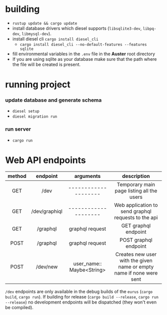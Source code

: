 # building

* `rustup update && cargo update`
* install database drivers which diesel supports (`libsqlite3-dev`, `libpq-dev`, `libmysql-dev`).
* install diesel cli `cargo install diesel_cli`
    * `cargo install diesel_cli --no-default-features --features sqlite`
* fill environmental variables in the `.env` file in the
**Auster** root directory
* If you are using sqlite as your database make sure
that the path where the file will be created is present.

# running project

### update database and generate schema

* `diesel setup`
* `diesel migration run`

### run server

* `cargo run`

# Web API endpoints


| method 	|  endpoint 	|         arguments         	|                              description                             	|
|:------:	|:---------:	|:-------------------------:	|:--------------------------------------------------------------------:	|
|   GET  	|     /dev     	|    --------------------   	| Temporary main page listing all the users                            	|
|   GET  	| /dev/graphiql |    --------------------   	| Web application to send graphql requests to the api                  	|
|   GET  	|  /graphql 	|      graphql request      	| GET graphql endpoint                                                 	|
|  POST  	|  /graphql 	|      graphql request      	| POST graphql endpoint                                                	|
|  POST  	|   /dev/new   	| user_name:: Maybe\<String\> 	| Creates new user with the given name or empty name if none were sent 	|

`/dev` endpoints are only available in the debug builds of the `eurus` (`cargo build`, `cargo run`).
If building for release (`cargo build --release`, `cargo run --release`) no development endpoints will be dispatched
(they won't even be compiled).